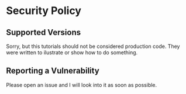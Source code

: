 # Security Policy

## Supported Versions

Sorry, but this tutorials should not be considered production code. They were written to ilustrate or show how to do something.

## Reporting a Vulnerability

Please open an issue and I will look into it as soon as possible.

